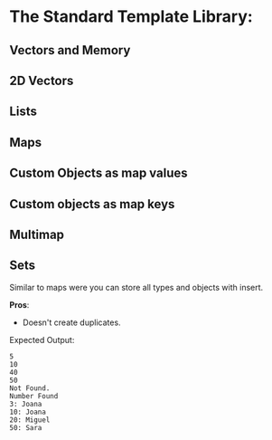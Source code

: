 # The Standard Template Library:

## Vectors and Memory

## 2D Vectors

## Lists

## Maps

## Custom Objects as map values

## Custom objects as map keys

## Multimap

## Sets
Similar to maps were you can store all types and objects with insert.

**Pros**:
- Doesn't create duplicates.

Expected Output:
```
5
10
40
50
Not Found.
Number Found
3: Joana
10: Joana
20: Miguel
50: Sara
```